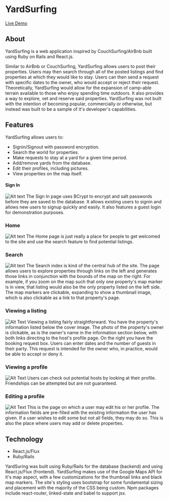 # YardSurfing

[Live Demo](www.yardsurfing.herokuapp.com)

[heroku]: http://www.herokuapp.com

## About


YardSurfing is a web application inspired by CouchSurfing/AirBnb built using Ruby on Rails and React.js.

Similar to AirBnb or CouchSurfing, YardSurfing allows users to post their properties. Users may then search through all of the posted listings and find properties at which they would like to stay. Users can then send a request with specific dates to the owner, who would accept or reject their request. Theoretically, YardSurfing would allow for the expansion of camp-able terrain available to those who enjoy spending time outdoors. It also provides a way to explore, vet and reserve said properties. YardSurfing was not built with the intention of becoming popular, commercially or otherwise, but instead was built to be a sample of it's developer's capabilities.

## Features

YardSurfing allows users to:
+ Signin/Signout with password encryption.
+ Search the world for properties.
+ Make requests to stay at a yard for a given time period.
+ Add/remove yards from the database.
+ Edit their profiles, including pictures.
+ View properties on the map itself.


#### Sign In
![Alt text](http://i.imgur.com/nUDeyg6.png)
The Sign In page uses BCrypt to encrypt and salt passwords before they are saved to the database. It allows existing users to signin and allows new users to signup quickly and easily. It also features a guest login for demonstration purposes.

### Home
![Alt text](http://i.imgur.com/oTbmW5W.jpg)
The Home page is just really a place for people to get welcomed to the site and use the search feature to find potential listings.

### Search
![Alt text](http://i.imgur.com/DmmFjKB.jpg)
The Search index is kind of the central hub of the site. The page allows users to explore properties through links on the left and generates those links in conjunction with the bounds of the map on the right. For example, if you zoom on the map such that only one property's map marker is in view, that listing would also be the only property listed on the left side. The map markers are clickable, expanding to show a thumbnail image, which is also clickable as a link to that property's page.

### Viewing a listing
![Alt Text](http://i.imgur.com/Qy4WhpP.jpg)
Viewing a listing fairly straightforward. You have the property's information listed below the cover image. The photo of the property's owner is clickable, as is the owner's name in the information section below, with both links directing to the host's profile page. On the right you have the booking request box. Users can enter dates and the number of guests in their party. This request is intended for the owner who, in practice, would be able to accept or deny it.


### Viewing a profile
![Alt Text](http://i.imgur.com/DuWaMtl.png)
Users can check out potential hosts by looking at their profile. Friendships can be attempted but are not guaranteed.

### Editing a profile
![Alt Text](http://i.imgur.com/muCULRX.png)
This is the page on which a user may edit his or her profile. The information fields are pre-filled with the existing information the user has given. If a user wishes to edit some but not all fields, they may do so. This is also the place where users may add or delete properties.


## Technology
+ React.js/Flux
+ Ruby/Rails


YardSuring was built using Ruby/Rails for the database (backend) and using React.js/Flux (frontend). YardSurfing makes use of the Google Maps API for it's map aspect, with a few customizations for the thumbnail links and black map markers. The site's styling uses bootstrap for some fundamental sizing and placement with the majority of the CSS being custom. Npm packages include react-router, linked-state and babel to support jsx.
